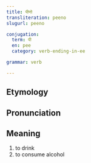 ```yaml
---
title: पीणो
transliteration: peeno
slugurl: peeno

conjugation: 
  term: पी
  en: pee
  category: verb-ending-in-ee

grammar: verb

---
```

## Etymology

## Pronunciation

## Meaning
1. to drink
2. to consume alcohol